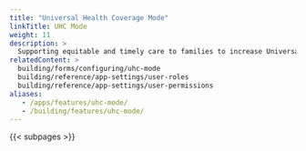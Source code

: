 ```yaml
---
title: "Universal Health Coverage Mode"
linkTitle: UHC Mode
weight: 11
description: >
  Supporting equitable and timely care to families to increase Universal Health Coverage (UHC)
relatedContent: >
  building/forms/configuring/uhc-mode
  building/reference/app-settings/user-roles
  building/reference/app-settings/user-permissions
aliases:
   - /apps/features/uhc-mode/
   - /building/features/uhc-mode/
---
```


{{< subpages >}}

